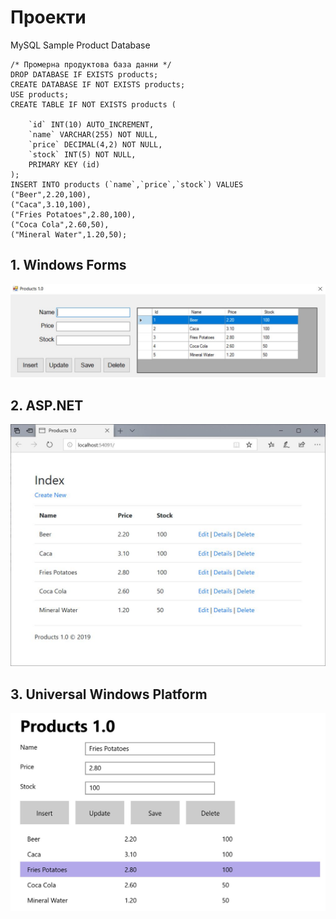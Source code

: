 # Проекти

MySQL Sample Product Database
```
/* Промерна продуктова база данни */
DROP DATABASE IF EXISTS products;
CREATE DATABASE IF NOT EXISTS products;
USE products;
CREATE TABLE IF NOT EXISTS products (

    `id` INT(10) AUTO_INCREMENT,
    `name` VARCHAR(255) NOT NULL,
    `price` DECIMAL(4,2) NOT NULL,
    `stock` INT(5) NOT NULL,
    PRIMARY KEY (id)
);
INSERT INTO products (`name`,`price`,`stock`) VALUES 
("Beer",2.20,100),
("Caca",3.10,100),
("Fries Potatoes",2.80,100),
("Coca Cola",2.60,50),
("Mineral Water",1.20,50);
```

## 1. Windows Forms
![Forms.jpg](Forms.jpg)

## 2. ASP.NET
![ASP.jpg](ASP.jpg)

## 3. Universal Windows Platform
![UWP.jpg](UWP.jpg)